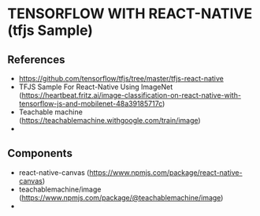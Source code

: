 # TENSORFLOW WITH REACT-NATIVE (tfjs Sample)

## References
 - https://github.com/tensorflow/tfjs/tree/master/tfjs-react-native
 - TFJS Sample For React-Native Using ImageNet (https://heartbeat.fritz.ai/image-classification-on-react-native-with-tensorflow-js-and-mobilenet-48a39185717c)
 - Teachable machine (https://teachablemachine.withgoogle.com/train/image)
 - 
## Components
 - react-native-canvas (https://www.npmjs.com/package/react-native-canvas)
 - teachablemachine/image (https://www.npmjs.com/package/@teachablemachine/image)
 - 
